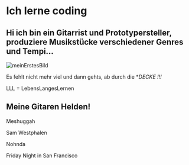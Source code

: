 # Ich lerne coding
## Hi ich bin ein Gitarrist und Prototypersteller, produziere Musikstücke verschiedener Genres und Tempi...
![meinErstesBild](https://pilbox.themuse.com/image.jpg?filter=antialias&h=385&opt=1&pos=top-left&prog=1&q=keep&url=https%3A%2F%2Fcms-assets.themuse.com%2Fmedia%2Flead%2F01212022-1047259374-coding-classes_scanrail.jpg&w=700)

Es fehlt nicht mehr viel und dann gehts, ab durch die **DECKE !!!*

<p>LLL = LebensLangesLernen</p>

## Meine Gitaren Helden!
<a>Meshuggah</a>
<p>Sam Westphalen</p>
<p>Nohnda</p>
<p>Friday Night in San Francisco</p>

